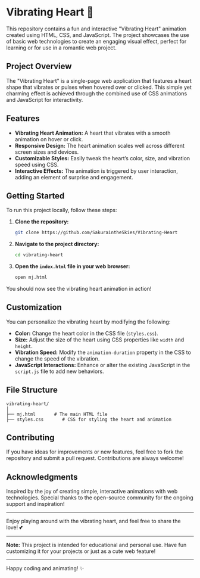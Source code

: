 # Vibrating Heart 💖

This repository contains a fun and interactive "Vibrating Heart" animation created using HTML, CSS, and JavaScript. The project showcases the use of basic web technologies to create an engaging visual effect, perfect for learning or for use in a romantic web project.

## Project Overview

The "Vibrating Heart" is a single-page web application that features a heart shape that vibrates or pulses when hovered over or clicked. This simple yet charming effect is achieved through the combined use of CSS animations and JavaScript for interactivity.

## Features

- **Vibrating Heart Animation:** A heart that vibrates with a smooth animation on hover or click.
- **Responsive Design:** The heart animation scales well across different screen sizes and devices.
- **Customizable Styles:** Easily tweak the heart’s color, size, and vibration speed using CSS.
- **Interactive Effects:** The animation is triggered by user interaction, adding an element of surprise and engagement.

## Getting Started

To run this project locally, follow these steps:

1. **Clone the repository:**
   ```bash
   git clone https://github.com/SakuraintheSkies/Vibrating-Heart
   ```

2. **Navigate to the project directory:**
   ```bash
   cd vibrating-heart
   ```

3. **Open the `index.html` file in your web browser:**
   ```bash
   open mj.html
   ```

You should now see the vibrating heart animation in action!

## Customization

You can personalize the vibrating heart by modifying the following:

- **Color:** Change the heart color in the CSS file (`styles.css`).
- **Size:** Adjust the size of the heart using CSS properties like `width` and `height`.
- **Vibration Speed:** Modify the `animation-duration` property in the CSS to change the speed of the vibration.
- **JavaScript Interactions:** Enhance or alter the existing JavaScript in the `script.js` file to add new behaviors.

## File Structure

```
vibrating-heart/
│
├── mj.html       # The main HTML file
├── styles.css       # CSS for styling the heart and animation
```

## Contributing

If you have ideas for improvements or new features, feel free to fork the repository and submit a pull request. Contributions are always welcome!

## Acknowledgments

Inspired by the joy of creating simple, interactive animations with web technologies. Special thanks to the open-source community for the ongoing support and inspiration!

---

Enjoy playing around with the vibrating heart, and feel free to share the love! 💕

---

**Note:** This project is intended for educational and personal use. Have fun customizing it for your projects or just as a cute web feature!

---

Happy coding and animating! ✨
